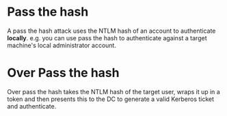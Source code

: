 # Pass the hash
A pass the hash attack uses the NTLM hash of an account to authenticate **locally**. e.g. you can use pass the hash to authenticate against a target machine's local administrator account.

# Over Pass the hash
Over pass the hash takes the NTLM hash of the target user, wraps it up in a token and then presents this to the DC to generate a valid Kerberos ticket and authenticate.


